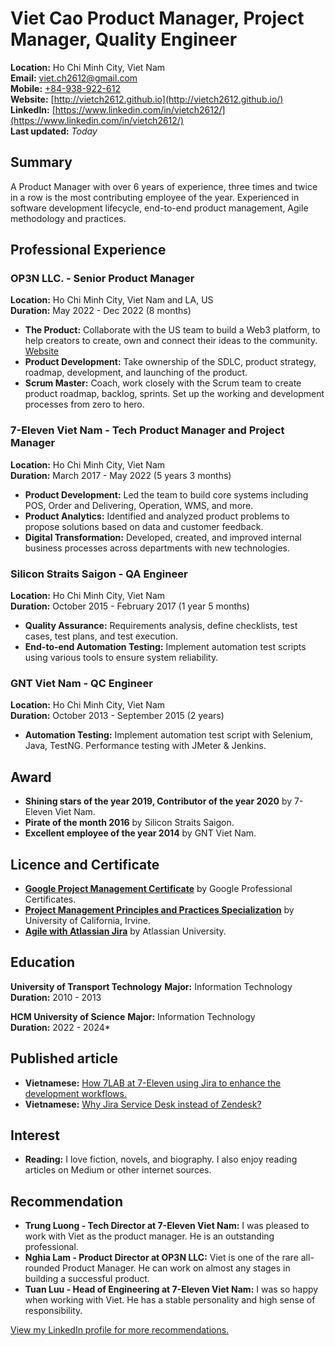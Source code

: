 # Viet Cao Product Manager, Project Manager, Quality Engineer

**Location:** Ho Chi Minh City, Viet Nam  
**Email:** [viet.ch2612@gmail.com](mailto:viet.ch2612@gmail.com)  
**Mobile:** [+84-938-922-612](tel:+84938922612)  
**Website:** [http://vietch2612.github.io](http://vietch2612.github.io/)  
**LinkedIn:** [https://www.linkedin.com/in/vietch2612/](https://www.linkedin.com/in/vietch2612/)  
**Last updated:** *Today*

## Summary
A Product Manager with over 6 years of experience, three times and twice in a row is the most contributing employee of the year. Experienced in software development lifecycle, end-to-end product management, Agile methodology and practices.

## Professional Experience

### OP3N LLC. - Senior Product Manager
**Location:** Ho Chi Minh City, Viet Nam and LA, US  
**Duration:** May 2022 - Dec 2022 (8 months)  
- **The Product:** Collaborate with the US team to build a Web3 platform, to help creators to create, own and connect their ideas to the community. [Website](https://op3n.world.)
- **Product Development:** Take ownership of the SDLC, product strategy, roadmap, development, and launching of the product.
- **Scrum Master:** Coach, work closely with the Scrum team to create product roadmap, backlog, sprints. Set up the working and development processes from zero to hero.

### 7-Eleven Viet Nam - Tech Product Manager and Project Manager
**Location:** Ho Chi Minh City, Viet Nam  
**Duration:** March 2017 - May 2022 (5 years 3 months)  
- **Product Development:** Led the team to build core systems including POS, Order and Delivering, Operation, WMS, and more.
- **Product Analytics:** Identified and analyzed product problems to propose solutions based on data and customer feedback.
- **Digital Transformation:** Developed, created, and improved internal business processes across departments with new technologies.

### Silicon Straits Saigon - QA Engineer
**Location:** Ho Chi Minh City, Viet Nam  
**Duration:** October 2015 - February 2017 (1 year 5 months)  
- **Quality Assurance:** Requirements analysis, define checklists, test cases, test plans, and test execution.
- **End-to-end Automation Testing:** Implement automation test scripts using various tools to ensure system reliability.

### GNT Viet Nam - QC Engineer
**Location:** Ho Chi Minh City, Viet Nam  
**Duration:** October 2013 - September 2015 (2 years)  
- **Automation Testing:** Implement automation test script with Selenium, Java, TestNG. Performance testing with JMeter & Jenkins.

## Award
- **Shining stars of the year 2019, Contributor of the year 2020** by 7-Eleven Viet Nam.
- **Pirate of the month 2016** by Silicon Straits Saigon.
- **Excellent employee of the year 2014** by GNT Viet Nam.

## Licence and Certificate
- **[Google Project Management Certificate](https://www.coursera.org/account/accomplishments/specialization/certificate/HUB6LA4G4WHF)** by Google Professional Certificates.
- **[Project Management Principles and Practices Specialization](https://www.coursera.org/account/accomplishments/specialization/certificate/T7KQFGHZX4J2)** by University of California, Irvine.
- **[Agile with Atlassian Jira](https://www.coursera.org/account/accomplishments/certificate/K3PXCZCWU8FV)** by Atlassian University.

## Education
**University of Transport Technology** 
**Major:** Information Technology  
**Duration:** 2010 - 2013

**HCM University of Science** 
**Major:** Information Technology  
**Duration:** 2022 - 2024*

## Published article
- **Vietnamese:** [How 7LAB at 7-Eleven using Jira to enhance the development workflows.](https://medium.com/7-lab/bddb5245a522)
- **Vietnamese:** [Why Jira Service Desk instead of Zendesk?](https://medium.com/7-lab/b664667aa90d)

## Interest
- **Reading:** I love fiction, novels, and biography. I also enjoy reading articles on Medium or other internet sources.

## Recommendation
- **Trung Luong - Tech Director at 7-Eleven Viet Nam:** I was pleased to work with Viet as the product manager. He is an outstanding professional.
- **Nghia Lam - Product Director at OP3N LLC:** Viet is one of the rare all-rounded Product Manager. He can work on almost any stages in building a successful product.
- **Tuan Luu - Head of Engineering at 7-Eleven Viet Nam:** I was so happy when working with Viet. He has a stable personality and high sense of responsibility.

[View my LinkedIn profile for more recommendations.](https://www.linkedin.com/in/vietch2612/details/recommendations/?detailScreenTabIndex=0)

